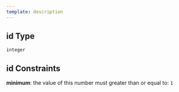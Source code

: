 ```yaml
---
template: description
---
```


## id Type

`integer`

## id Constraints

**minimum**: the value of this number must greater than or equal to: `1`
